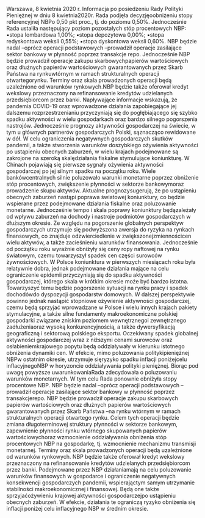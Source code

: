 Warszawa, 8 kwietnia 2020 r.
Informacja po posiedzeniu Rady Polityki Pieniężnej
w dniu 8 kwietnia2020r.
Rada podjęła decyzjęoobniżeniu stopy referencyjnej NBPo 0,50 pkt proc.,
tj. do poziomu 0,50%. Jednocześnie Rada ustaliła następujący poziom pozostałych stóp
procentowych NBP:
▪stopa lombardowa 1,00%;
▪stopa depozytowa 0,00%;
▪stopa redyskontowa weksli 0,55%;
▪stopa dyskontowa weksli 0,60%.
NBP będzie nadal –oprócz operacji podstawowych –prowadził operacje zasilające
sektor bankowy w płynność poprzez transakcje repo. Jednocześnie NBP będzie
prowadził operacje zakupu skarbowychpapierów wartościowych oraz dłużnych
papierów wartościowych gwarantowanych przez Skarb Państwa na rynkuwtórnym w
ramach strukturalnych operacji otwartegorynku. Terminy oraz skala prowadzonych
operacji będą uzależnione od warunków rynkowych.NBP będzie także oferował
kredyt wekslowy przeznaczony na refinansowanie kredytów udzielanych
przedsiębiorcom przez banki.
Napływające informacje wskazują, że pandemia COVID-19 oraz wprowadzone
działania zapobiegające jej dalszemu rozprzestrzenianiu przyczyniają się do
pogłębiającego się szybko spadku aktywności w wielu gospodarkach oraz bardzo silnego
pogorszenia nastrojów. Jednocześnie prognozy aktywności gospodarczej na świecie, w
tym u głównych partnerów gospodarczych Polski, sąznacząco rewidowane w dół. W celu
ograniczenia negatywnych gospodarczych skutków pandemii, a także stworzenia
warunków doszybkiego ożywienia aktywności po ustąpieniu obecnych zaburzeń, w
wielu krajach podejmowane są zakrojone na szeroką skalędziałania fiskalne stymulujące
koniunkturę. W Chinach pojawiają się pierwsze sygnały ożywienia aktywności
gospodarczej po jej silnym spadku na początku roku.
Wiele bankówcentralnych silnie poluzowało warunki monetarne poprzez obniżenie
stóp procentowych, zwiększenie płynności w sektorze bankowymoraz prowadzenie
skupu aktywów.
Aktualne prognozysugerują, że po ustąpieniu obecnych zaburzeń nastąpi poprawa
światowej koniunktury, co będzie wspierane przez podejmowane działania fiskalne oraz
poluzowanie monetarne. Jednocześnie tempo i skala poprawy koniunktury będązależały
od wpływu zaburzeń na dochody i nastroje podmiotów gospodarczych w dłuższym
okresie.
Ze względu na pogorszenie globalnych perspektyw gospodarczych utrzymuje się
podwyższona awersja do ryzyka na rynkach finansowych, co znajduje odzwierciedlenie
w zwiększonejzmiennościcen wielu aktywów, a także zacieśnieniu warunków
finansowania. Jednocześnie od początku roku wyraźnie obniżyły się ceny ropy naftowej
na rynku światowym, czemu towarzyszył spadek cen części surowców żywnościowych.
W Polsce koniunktura w pierwszych miesiącach roku była relatywnie dobra, jednak
podejmowane działania mające na celu ograniczenie epidemii przyczyniają się do spadku
aktywności gospodarczej, którego skala w krótkim okresie może być bardzo istotna.
Towarzyszyć temu będzie pogorszenie sytuacji na rynku pracy i spadek dochodówdo
dyspozycji gospodarstw domowych. W dalszej perspektywie powinno jednak nastąpić
stopniowe ożywienie aktywności gospodarczej, czemu będą sprzyjać wprowadzane w
Polsce i wielu innych krajach pakiety stymulacyjne, a także silne fundamenty
makroekonomiczne polskiej gospodarki związane zniskim poziomem wewnętrznegoi
zewnętrznego zadłużeniaoraz wysoką konkurencyjnością, a także dywersyfikacją
geograficzną i sektorową polskiego eksportu.
Oczekiwany spadek globalnej aktywności gospodarczej wraz z niższymi cenami
surowców oraz osłabieniemkrajowego popytu będą oddziaływały w kierunku istotnego
obniżenia dynamiki cen. W efekcie, mimo poluzowania politykipieniężnej NBPw
ostatnim okresie, utrzymuje sięryzyko spadku inflacji poniżejcelu inflacyjnegoNBP w
horyzoncie oddziaływania polityki pieniężnej.
Biorąc pod uwagę powyższe uwarunkowaniaRada zdecydowała o poluzowaniu
warunków monetarnych. W tym celu Rada ponownie obniżyła stopy procentowe NBP.
NBP będzie nadal –oprócz operacji podstawowych –prowadził operacje zasilające
sektor bankowy w płynność poprzez transakcjerepo. NBP będzie prowadził operacje
zakupu skarbowych papierów wartościowych oraz dłużnych papierów wartościowych
gwarantowanych przez Skarb Państwa –na rynku wtórnym w ramach strukturalnych
operacji otwartego rynku. Celem tych operacji będzie zmiana długoterminowej struktury
płynności w sektorze bankowym, zapewnienie płynności rynku wtórnego skupowanych
papierów wartościowychoraz wzmocnienie oddziaływania obniżenia stóp procentowych
NBP na gospodarkę, tj. wzmocnienie mechanizmu transmisji monetarnej. Terminy oraz
skala prowadzonych operacji będą uzależnione od warunków rynkowych.
NBP będzie także oferował kredyt wekslowy przeznaczony na refinansowanie
kredytów udzielanych przedsiębiorcom przez banki.
Podejmowane przez NBP działaniamają na celu poluzowanie warunków
finansowych w gospodarce i ograniczenie negatywnych konsekwencji gospodarczych
pandemii, wspierająctym samym utrzymanie stabilności makroekonomicznej i
finansowej. Będą one także sprzyjaćożywieniu krajowej aktywności gospodarczejpo
ustąpieniu obecnych zaburzeń. W efekcie, działania te ograniczą ryzyko obniżenia się
inflacji poniżej celu inflacyjnego NBP w średnim okresie.
